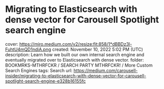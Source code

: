 # Migrating to Elasticsearch with dense vector for Carousell Spotlight search engine

cover: https://miro.medium.com/v2/resize:fit:858/1*dBBDz3l-FuhtU4mQD1ndiA.png
created: November 10, 2022 5:02 PM (UTC)
description: Learn how we built our own internal search engine and eventually migrated over to Elasticsearch with dense vector.
folder: BOOKMRKS-MTHRFCKR / SEARCH PARTY MTHRFCKR! / More Custom Search Engines
tags: Search
url: https://medium.com/carousell-insider/migrating-to-elasticsearch-with-dense-vector-for-carousell-spotlight-search-engine-e328b16155fc